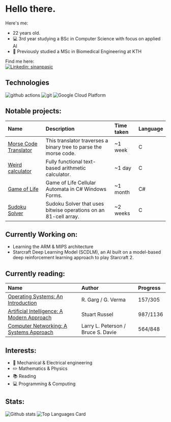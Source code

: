# Hello there.
Here's me:
- 22 years old.
- 💻 3rd year studying a BSc in Computer Science with focus on applied AI<br>
- 🧬 Previously studied a MSc in Biomedical Engineering at KTH<br>

Find me here: <br>
[![Linkedin: sinanpasic](https://img.shields.io/badge/-sinanpasic-blue?style=flat-square&logo=Linkedin&logoColor=white&link=https://www.linkedin.com/in/sinanpasic/)](https://www.linkedin.com/in/sinanpasic/)

## Technologies
<p>
  <img alt="github actions" src="https://img.shields.io/badge/-Github_Actions-2088FF?style=flat-square&logo=github-actions&logoColor=white" />
  <img alt="git" src="https://img.shields.io/badge/-Git-F05032?style=flat-square&logo=git&logoColor=white" />
  <img alt="Google Cloud Platform" src="https://img.shields.io/badge/-Google_Cloud_Platform-1a73e8?style=flat-square&logo=google-cloud&logoColor=white" />
</p>

## Notable projects: <br>
| Name | Description | Time taken | Language |
| :--- | :--- | :--- | :--- |
| [Morse Code Translator](https://github.com/BolvarsDad/morse-translator-C) | This translator traverses a binary tree to parse the morse code. | ~1 week | C |
| [Weird calculator](https://github.com/BolvarsDad/WeirdCalculator) | Fully functional text-based arithmetic calculator. | ~1 day | C |
| [Game of Life](https://github.com/BolvarsDad/Game-of-Life) | Game of Life Cellular Automata in C# Windows Forms. | ~1 month | C# |
| [Sudoku Solver](https://github.com/BolvarsDad/sudoku) | Sudoku Solver that uses bitwise operations on an 81-cell array. | ~2 weeks | C |

## Currently Working on: <br>
- Learning the ARM & MIPS architecture <br>
- Starcraft Deep Learning Model (SCDLM), an AI built on a model-based deep reinforcement learning approach to play Starcraft 2.

## Currently reading: <br>
| Name | Author | Progress |
| :--- | :--- | :--- |
| [Operating Systems: An Introduction](https://www.amazon.com/Operating-Systems-Introduction-R-Garg/dp/1942270380) | R. Garg / G. Verma | 157/305 |
| [Artificial Intelligence: A Modern Approach](https://www.amazon.com/Artificial-Intelligence-Modern-Approach-3rd/dp/0136042597) | Stuart Russel | 987/1136 |
| [Computer Networking: A Systems Approach](https://www.amazon.com/Computer-Networks-Approach-Kaufmann-Networking/dp/0128182008/ref=sr_1_1?crid=BFQE2EHB0W09&keywords=computer+networks+a+systems+approach&qid=1680103399&s=books&sprefix=computer+networks+a+systems+approa%2Cstripbooks-intl-ship%2C152&sr=1-1) | Larry L. Peterson / Bruce S. Davie | 564/848 |

## Interests: <br>
- 🦾 Mechanical & Electrical engineering <br>
- ✏️ Mathematics & Physics <br>
- 📚 Reading <br>
- 💻 Programming & Computing

## Stats:

![Github stats](https://github-readme-stats.vercel.app/api?username=BolvarsDad&theme=nord&show_icons=true&count_private=true)
![Top Languages Card](https://github-readme-stats.vercel.app/api/top-langs/?username=BolvarsDad&layout=compact&theme=nord)
